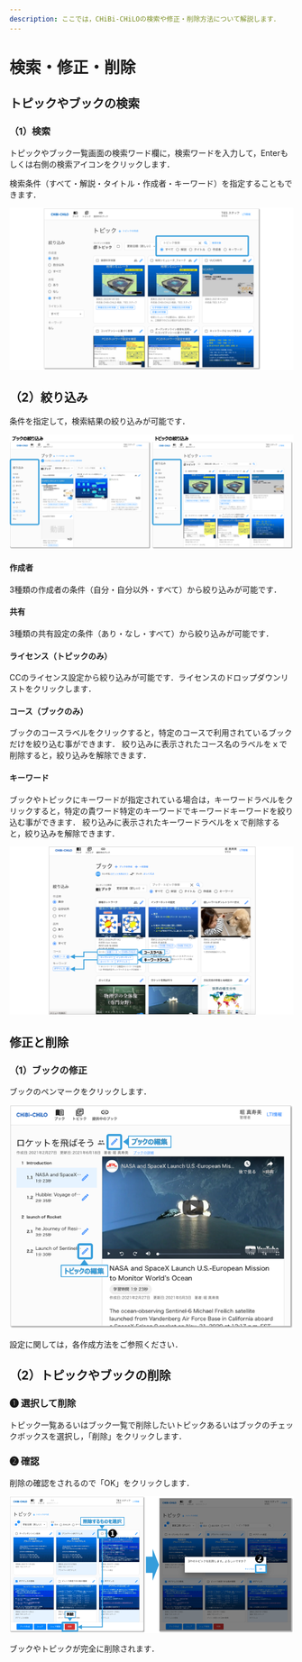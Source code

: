 ```yaml
---
description: ここでは，CHiBi-CHiLOの検索や修正・削除方法について解説します．
---
```


# 検索・修正・削除

## トピックやブックの検索

### （1）検索

トピックやブック一覧画面の検索ワード欄に，検索ワードを入力して，Enterもしくは右側の検索アイコンをクリックします．

検索条件（すべて・解説・タイトル・作成者・キーワード）を指定することもできます．

![](<../../.gitbook/assets/image (66).png>)

## （2）絞り込み

条件を指定して，検索結果の絞り込みが可能です．

![](<../../.gitbook/assets/image (70).png>)

#### 作成者

3種類の作成者の条件（自分・自分以外・すべて）から絞り込みが可能です．

#### 共有

3種類の共有設定の条件（あり・なし・すべて）から絞り込みが可能です．

#### ライセンス（トピックのみ）

CCのライセンス設定から絞り込みが可能です．ライセンスのドロップダウンリストをクリックします．

#### コース（ブックのみ）

ブックのコースラベルをクリックすると，特定のコースで利用されているブックだけを絞り込む事ができます． 絞り込みに表示されたコース名のラベルをｘで削除すると，絞り込みを解除できます．

#### キーワード

ブックやトピックにキーワードが指定されている場合は，キーワードラベルをクリックすると，特定の貴ワード特定のキーワードでキーワードキーワードを絞り込む事ができます． 絞り込みに表示されたキーワードラベルをｘで削除すると，絞り込みを解除できます．

![](<../../.gitbook/assets/image (150).png>)

## 修正と削除

### （1）ブックの修正

ブックのペンマークをクリックします．

![](<../../.gitbook/assets/image (93).png>)

設定に関しては，各作成方法をご参照ください．

## （2）トピックやブックの削除

### ❶ 選択して削除

トピック一覧あるいはブック一覧で削除したいトピックあるいはブックのチェックボックスを選択し，「削除」をクリックします．

### ❷ 確認

削除の確認をされるので「OK」をクリックします．

![](<../../.gitbook/assets/image (200).png>)

ブックやトピックが完全に削除されます．
